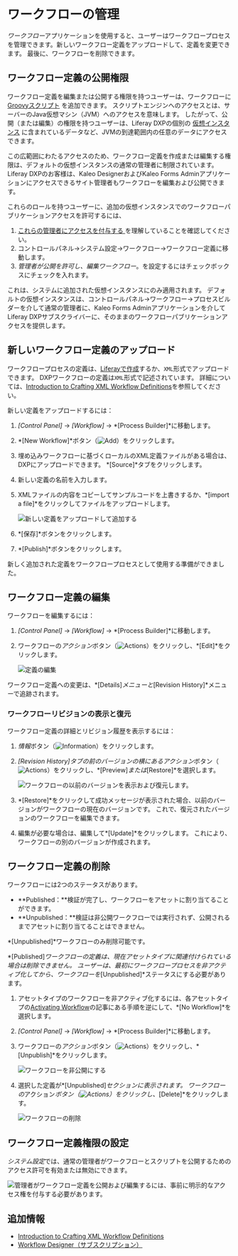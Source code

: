 # ワークフローの管理

*ワークフロー*アプリケーションを使用すると、ユーザーはワークフロープロセスを管理できます。新しいワークフロー定義をアップロードして、定義を変更できます。 最後に、ワークフローを削除できます。

## ワークフロー定義の公開権限

ワークフロー定義を編集または公開する権限を持つユーザーは、ワークフローに [Groovyスクリプト](../../../system-administration/using-the-script-engine/using-the-script-engine.md) を追加できます。 スクリプトエンジンへのアクセスとは、サーバーのJava仮想マシン（JVM）へのアクセスを意味します。 したがって、公開（または編集）の権限を持つユーザーは、Liferay DXPの個別の [仮想インスタンス](../../../system-administration/virtual-instances.md) に含まれているデータなど、JVMの到達範囲内の任意のデータにアクセスできます。

この広範囲にわたるアクセスのため、ワークフロー定義を作成または編集する権限は、デフォルトの仮想インスタンスの通常の管理者に制限されています。 Liferay DXPのお客様は、Kaleo DesignerおよびKaleo Forms Adminアプリケーションにアクセスできるサイト管理者もワークフローを編集および公開できます。

これらのロールを持つユーザーに、追加の仮想インスタンスでのワークフローパブリケーションアクセスを許可するには、

1.  [これらの管理者にアクセスを付与する ](../../../users-and-permissions/roles-and-permissions/understanding-roles-and-permissions.md)を理解していることを確認してください。
2.  コントロールパネル→システム設定→ワークフロー→ワークフロー定義に移動します。
3.  *管理者が公開を許可し、編集ワークフロー*。を設定するにはチェックボックスにチェックを入れます。

これは、システムに追加された仮想インスタンスにのみ適用されます。 デフォルトの仮想インスタンスは、コントロールパネル→ワークフロー→プロセスビルダーを介して通常の管理者に、Kaleo Forms Adminアプリケーションを介してLiferay DXPサブスクライバーに、そのままのワークフローパブリケーションアクセスを提供します。

## 新しいワークフロー定義のアップロード

ワークフロープロセスの定義は、[Liferayで作成](./building-workflows.md)するか、`XML`形式でアップロードできます。 DXPワークフローの定義は`XML`形式で記述されています。 詳細については、[Introduction to Crafting XML Workflow Definitions](https://help.liferay.com/hc/articles/360029147791-Introduction-to-Crafting-XML-Workflow-Definitions)を参照してください。

新しい定義をアップロードするには：

1.  *[Control Panel]* → *[Workflow]* → *[Process Builder]*に移動します。

2.  *[New Workflow]*ボタン（![Add](../../../images/icon-add.png)）をクリックします。

3.  埋め込みワークフローに基づくローカルのXML定義ファイルがある場合は、DXPにアップロードできます。 *[Source]*タブをクリックします。

4.  新しい定義の名前を入力します。

5.  XMLファイルの内容をコピーしてサンプルコードを上書きするか、*[import a file]*をクリックしてファイルをアップロードします。

    ![新しい定義をアップロードして追加する](./managing-workflows/images/01.png)

6.  *[保存]*ボタンをクリックします。

7.  *[Publish]*ボタンをクリックします。

新しく追加された定義をワークフロープロセスとして使用する準備ができました。

## ワークフロー定義の編集

ワークフローを編集するには：

1.  *[Control Panel]* → *[Workflow]* → *[Process Builder]*に移動します。

2.  ワークフローの*アクション*ボタン（![Actions](../../../images/icon-actions.png)）をクリックし、*[Edit]*をクリックします。

    ![定義の編集](./managing-workflows/images/03.png)

ワークフロー定義への変更は、*[Details]*メニューと*[Revision History]*メニューで追跡されます。

### ワークフローリビジョンの表示と復元

ワークフロー定義の詳細とリビジョン履歴を表示するには：

1.  *情報*ボタン（![Information](../../../images/icon-information.png)）をクリックします。

2.  *[Revision History]*タブの前のバージョンの横にある*アクション*ボタン（![Actions](../../../images/icon-actions.png)）をクリックし、*[Preview]*または*[Restore]*を選択します。

    ![ワークフローの以前のバージョンを表示および復元します。](./managing-workflows/images/02.png)

3.  *[Restore]*をクリックして成功メッセージが表示された場合、以前のバージョンがワークフローの現在のバージョンです。 これで、復元されたバージョンのワークフローを編集できます。

4.  編集が必要な場合は、編集して*[Update]*をクリックします。 これにより、ワークフローの別のバージョンが作成されます。

## ワークフロー定義の削除

ワークフローには2つのステータスがあります。

  - **Published：**検証が完了し、ワークフローをアセットに割り当てることができます。
  - **Unpublished：**検証は非公開ワークフローでは実行されず、公開されるまでアセットに割り当てることはできません。

*[Unpublished]*ワークフローのみ削除可能です。

*[Published]*ワークフローの定義は、現在アセットタイプに関連付けられている場合は削除できません。 ユーザーは、最初にワークフロープロセスを非アクティブ化してから、ワークフローを*[Unpublished]*ステータスにする必要があります。

1.  アセットタイプのワークフローを非アクティブ化するには、各アセットタイプの[Activating Workflow](./activating-workflow.md)の記事にある手順を逆にして、*[No Workflow]*を選択します。

2.  *[Control Panel]* → *[Workflow]* → *[Process Builder]*に移動します。

3.  ワークフローの*アクション*ボタン（![Actions](../../../images/icon-actions.png)）をクリックし、*[Unpublish]*をクリックします。

    ![ワークフローを非公開にする](./managing-workflows/images/04.png)

4.  選択した定義が*[Unpublished]*セクションに表示されます。 ワークフローの*アクション*ボタン（![Actions](../../../images/icon-actions.png)）をクリックし、*[Delete]*をクリックします。

    ![ワークフローの削除](./managing-workflows/images/05.png)

## ワークフロー定義権限の設定

*システム設定*では、通常の管理者がワークフローとスクリプトを公開するためのアクセス許可を有効または無効にできます。

![管理者がワークフロー定義を公開および編集するには、事前に明示的なアクセス権を付与する必要があります。](./managing-workflows/images/06.png)

## 追加情報

  - [Introduction to Crafting XML Workflow Definitions](https://help.liferay.com/hc/articles/360029147791-Introduction-to-Crafting-XML-Workflow-Definitions)
  - [Workflow Designer（サブスクリプション）](https://help.liferay.com/hc/articles/360028821892-Workflow-Designer)
